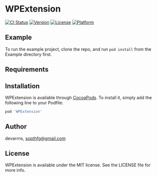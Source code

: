 # WPExtension

[![CI Status](https://img.shields.io/travis/devarrns/WPExtension.svg?style=flat)](https://travis-ci.org/devarrns/WPExtension)
[![Version](https://img.shields.io/cocoapods/v/WPExtension.svg?style=flat)](https://cocoapods.org/pods/WPExtension)
[![License](https://img.shields.io/cocoapods/l/WPExtension.svg?style=flat)](https://cocoapods.org/pods/WPExtension)
[![Platform](https://img.shields.io/cocoapods/p/WPExtension.svg?style=flat)](https://cocoapods.org/pods/WPExtension)

## Example

To run the example project, clone the repo, and run `pod install` from the Example directory first.

## Requirements

## Installation

WPExtension is available through [CocoaPods](https://cocoapods.org). To install
it, simply add the following line to your Podfile:

```ruby
pod 'WPExtension'
```

## Author

devarrns, sopthfg@gmail.com

## License

WPExtension is available under the MIT license. See the LICENSE file for more info.
